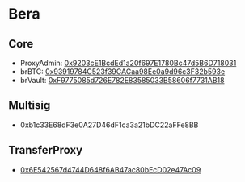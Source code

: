 # Bera

## Core

- ProxyAdmin: [0x9203cE1BcdEd1a20f697E1780Bc47d5B6D718031](https://80094.routescan.io/address/0x9203cE1BcdEd1a20f697E1780Bc47d5B6D718031)
- brBTC: [0x93919784C523f39CACaa98Ee0a9d96c3F32b593e](https://80094.routescan.io/token/0x93919784C523f39CACaa98Ee0a9d96c3F32b593e)
- brVault: [0xF9775085d726E782E83585033B58606f7731AB18](https://80094.routescan.io/address/0xF9775085d726E782E83585033B58606f7731AB18)


## Multisig

- 0xb1c33E68dF3e0A27D46dF1ca3a21bDC22aFFe8BB

## TransferProxy

- [0x6E542567d4744D648f6AB47ac80bEcD02e47Ac09](https://beratrail.io/address/0x6E542567d4744D648f6AB47ac80bEcD02e47Ac09)